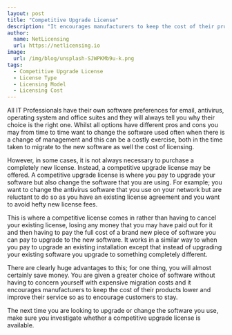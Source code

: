```yaml
---
layout: post
title: "Competitive Upgrade License"
description: "It encourages manufacturers to keep the cost of their products lower and improve their service so as to encourage customers to stay"
author:
  name: NetLicensing
  url: https://netlicensing.io
image:
  url: /img/blog/unsplash-SJWPKMb9u-k.png
tags:
  - Competitive Upgrade License
  - License Type
  - Licensing Model
  - Licensing Cost
---
```


All IT Professionals have their own software preferences for email, antivirus, operating system and office suites and they will always tell you why their choice is the right one. Whilst all options have different pros and cons you may from time to time want to change the software used often when there is a change of management and this can be a costly exercise, both in the time taken to migrate to the new software as well the cost of licensing.

However, in some cases, it is not always necessary to purchase a completely new license. Instead, a competitive upgrade license may be offered. A competitive upgrade license is where you pay to upgrade your software but also change the software that you are using. For example; you want to change the antivirus software that you use on your network but are reluctant to do so as you have an existing license agreement and you want to avoid hefty new license fees.

This is where a competitive license comes in rather than having to cancel your existing license, losing any money that you may have paid out for it and then having to pay the full cost of a brand new piece of software you can pay to upgrade to the new software. It works in a similar way to when you pay to upgrade an existing installation except that instead of upgrading your existing software you upgrade to something completely different.

There are clearly huge advantages to this; for one thing, you will almost certainly save money. You are given a greater choice of software without having to concern yourself with expensive migration costs and it encourages manufacturers to keep the cost of their products lower and improve their service so as to encourage customers to stay.

The next time you are looking to upgrade or change the software you use, make sure you investigate whether a competitive upgrade license is available.
